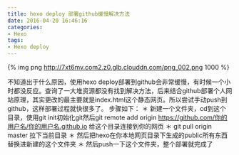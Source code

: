 ```yaml
---
title: hexo deploy 部署github缓慢解决方法
date: 2016-04-20 16:46:16
categories:
- Hexo
tags:
- Hexo deploy
---
```

{% img png http://7xt6mv.com2.z0.glb.clouddn.com/png_002.png 1000 %}

不知道出于什么原因，使用hexo deploy部署到github会非常缓慢，有时候一个小时都没反应。查询了一大堆资源都没有找到解决方法，后来结合github部署个人网站原理，其实更改的最主要就是index.html这个静态网页。所以尝试手动push到github，这样部署过程就快很多了。
步骤如下：
    ＊ 新建一个文件夹，cd到这个目录，使用git init初始化git然后git remote add origin <https://github.com/你的用户名/你的用户名.github.io> 给这个目录连接到你的网页
    ＊ git pull origin master 拉下当前目录
    ＊ 然后把hexo在你本地网页目录下生成的public所有东西替换进新建的这个文件夹
    ＊ 然后push一下这个文件夹，整个部署就完成了